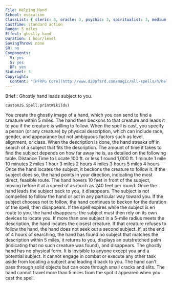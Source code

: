 ```yaml
---
File: Helping Hand
School: evocation
ClassList: { cleric: 3, oracle: 3, psychic: 3, spiritualist: 3, medium: 2 }
CastTime: standard action
Range: 5 miles
Effect: ghostly hand
Duration: 1 hour/level
SavingThrow: none
SR: no
Components:
  V: yes
  S: yes
  DF: yes
SLALevel: 3
Copyright:
  Content: "[PFRPG Core](http://www.d20pfsrd.com/magic/all-spells/h/helping-hand)"
---
```

Brief:: Ghostly hand leads subject to you.

```dataviewjs
customJS.Spell.printWiki(dv)
```

You create the ghostly image of a hand, which you can send to find a creature within 5 miles. The hand then beckons to that creature and leads it to you if the creature is willing to follow. When the spell is cast, you specify a person (or any creature) by physical description, which can include race, gender, and appearance but not ambiguous factors such as level, alignment, or class. When the description is done, the hand streaks off in search of a subject that fits the description. The amount of time it takes to find the subject depends on how far away he is, as detailed on the following table. Distance Time to Locate 100 ft. or less 1 round 1,000 ft. 1 minute 1 mile 10 minutes 2 miles 1 hour 3 miles 2 hours 4 miles 3 hours 5 miles 4 hours Once the hand locates the subject, it beckons the creature to follow it. If the subject does so, the hand points in your direction, indicating the most direct, feasible route. The hand hovers 10 feet in front of the subject, moving before it at a speed of as much as 240 feet per round. Once the hand leads the subject back to you, it disappears. The subject is not compelled to follow the hand or act in any particular way toward you. If the subject chooses not to follow, the hand continues to beckon for the duration of the spell, then disappears. If the spell expires while the subject is en route to you, the hand disappears; the subject must then rely on its own devices to locate you. If more than one subject in a 5-mile radius meets the description, the hand locates the closest creature. If that creature refuses to follow the hand, the hand does not seek out a second subject. If, at the end of 4 hours of searching, the hand has found no subject that matches the description within 5 miles, it returns to you, displays an outstretched palm (indicating that no such creature was found), and disappears. The ghostly hand has no physical form. It is invisible to anyone except you and a potential subject. It cannot engage in combat or execute any other task aside from locating a subject and leading it back to you. The hand can't pass through solid objects but can ooze through small cracks and slits. The hand cannot travel more than 5 miles from the spot it appeared when you cast the spell.
